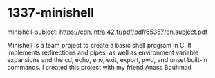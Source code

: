 # 1337-minishell
minishell-subject: 
https://cdn.intra.42.fr/pdf/pdf/65357/en.subject.pdf

Minishell is a team project to create a basic shell program in C. It implements redirections and pipes, as well as environment variable expansions and the cd, echo, env, exit, export, pwd, and unset built-in commands. I created this project with my friend Anass Bouhmad 
